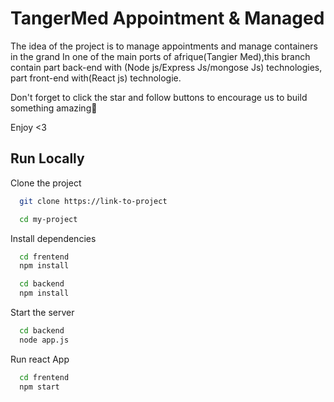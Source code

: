 # TangerMed Appointment & Managed

The idea of the project is to manage appointments and manage containers in the grand In one of the main ports of afrique(Tangier Med),this branch contain part back-end with (Node js/Express Js/mongose Js) technologies,  part front-end with(React js) technologie.

Don't forget to click the star and follow buttons to encourage us to build something amazing🌟

Enjoy <3

## Run Locally

Clone the project

```bash
  git clone https://link-to-project
```

```bash
  cd my-project
```

Install dependencies

```bash
  cd frentend
  npm install
```
```bash
  cd backend
  npm install
```

Start the server

```bash
  cd backend
  node app.js
```

Run react App

```bash
  cd frentend
  npm start
```